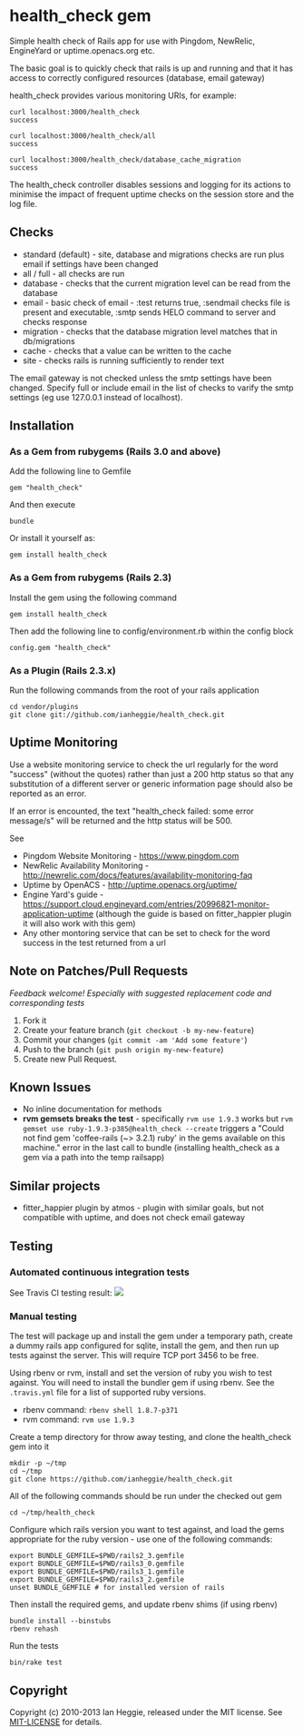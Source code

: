 # health\_check gem

Simple health check of Rails app for use with Pingdom, NewRelic, EngineYard or uptime.openacs.org etc.

The basic goal is to quickly check that rails is up and running and that it has access to correctly configured resources (database, email gateway)

health_check provides various monitoring URIs, for example:

    curl localhost:3000/health_check
    success

    curl localhost:3000/health_check/all
    success

    curl localhost:3000/health_check/database_cache_migration
    success

The health_check controller disables sessions and logging for its actions to minimise the impact of frequent uptime checks on the session store and the log file.

## Checks

* standard (default) - site, database and migrations checks are run plus email if settings have been changed
* all / full - all checks are run
* database - checks that the current migration level can be read from the database
* email - basic check of email - :test returns true, :sendmail checks file is present and executable, :smtp sends HELO command to server and checks response
* migration - checks that the database migration level matches that in db/migrations
* cache - checks that a value can be written to the cache
* site - checks rails is running sufficiently to render text

The email gateway is not checked unless the smtp settings have been changed.
Specify full or include email in the list of checks to varify the smtp settings
(eg use 127.0.0.1 instead of localhost).

## Installation

### As a Gem from rubygems (Rails 3.0 and above)

Add the following line to Gemfile

    gem "health_check"

And then execute

    bundle

Or install it yourself as:

    gem install health_check

### As a Gem from rubygems (Rails 2.3)

Install the gem using the following command

    gem install health_check

Then add the following line to config/environment.rb within the config block

    config.gem "health_check"

### As a Plugin (Rails 2.3.x)

Run the following commands from the root of your rails application

    cd vendor/plugins
    git clone git://github.com/ianheggie/health_check.git

## Uptime Monitoring

Use a website monitoring service to check the url regularly for the word "success" (without the quotes) rather than just a 200 http status so
that any substitution of a different server or generic information page should also be reported as an error.

If an error is encounted, the text "health_check failed: some error message/s" will be returned and the http status will be 500.

See

* Pingdom Website Monitoring - https://www.pingdom.com
* NewRelic Availability Monitoring - http://newrelic.com/docs/features/availability-monitoring-faq
* Uptime by OpenACS - http://uptime.openacs.org/uptime/
* Engine Yard's guide - https://support.cloud.engineyard.com/entries/20996821-monitor-application-uptime (although the guide is based on fitter_happier plugin it will also work with this gem)
* Any other montoring service that can be set to check for the word success in the test returned from a url

## Note on Patches/Pull Requests

_Feedback welcome! Especially with suggested replacement code and corresponding tests_

1. Fork it
2. Create your feature branch (`git checkout -b my-new-feature`)
3. Commit your changes (`git commit -am 'Add some feature'`)
4. Push to the branch (`git push origin my-new-feature`)
5. Create new Pull Request.

## Known Issues

* No inline documentation for methods
* <b>rvm gemsets breaks the test</b> - specifically `rvm use 1.9.3` works but `rvm gemset use ruby-1.9.3-p385@health_check --create`
triggers a "Could not find gem 'coffee-rails (~> 3.2.1) ruby' in the gems available on this machine." error in the last call to bundle (installing health_check as a gem via a path into the temp railsapp)

## Similar projects

* fitter_happier plugin by atmos - plugin with similar goals, but not compatible with uptime, and does not check email gateway


## Testing

### Automated continuous integration tests

See Travis CI testing result: [<img src="https://travis-ci.org/ianheggie/health_check.png" />](https://travis-ci.org/ianheggie/health_check)

### Manual testing

The test will package up and install the gem under a temporary path, create a dummy rails app configured for sqlite,
install the gem, and then run up tests against the server.
This will require TCP port 3456 to be free.

Using rbenv or rvm, install and set the version of ruby you wish to test against.
You will need to install the bundler gem if using rbenv.
See the `.travis.yml` file for a list of supported ruby versions.

* rbenv command: `rbenv shell 1.8.7-p371`
* rvm command: `rvm use 1.9.3`

Create a temp directory for throw away testing, and clone the health_check gem into it

    mkdir -p ~/tmp
    cd ~/tmp
    git clone https://github.com/ianheggie/health_check.git

All of the following commands should be run under the checked out gem

    cd ~/tmp/health_check

Configure which rails version you want to test against, and load the gems appropriate for the ruby version - use one of the following commands:

    export BUNDLE_GEMFILE=$PWD/rails2_3.gemfile
    export BUNDLE_GEMFILE=$PWD/rails3_0.gemfile
    export BUNDLE_GEMFILE=$PWD/rails3_1.gemfile
    export BUNDLE_GEMFILE=$PWD/rails3_2.gemfile
    unset BUNDLE_GEMFILE # for installed version of rails

Then install the required gems, and update rbenv shims (if using rbenv)

    bundle install --binstubs
    rbenv rehash

Run the tests

    bin/rake test

## Copyright

Copyright (c) 2010-2013 Ian Heggie, released under the MIT license.
See [MIT-LICENSE](MIT-LICENSE) for details.

